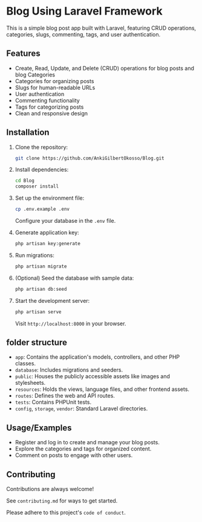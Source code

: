 
# Blog Using Laravel Framework

This is a simple blog post app built with Laravel, featuring CRUD operations, categories, slugs, commenting, tags, and user authentication.





## Features
- Create, Read, Update, and Delete (CRUD) operations for blog posts and blog Categories
- Categories for organizing posts
- Slugs for human-readable URLs
- User authentication
- Commenting functionality
- Tags for categorizing posts
- Clean and responsive design
## Installation

1. Clone the repository:

   ```bash
   git clone https://github.com/AnkiGilbertOkosso/Blog.git
   ```

2. Install dependencies:

   ```bash
   cd Blog
   composer install
   ```

3. Set up the environment file:

   ```bash
   cp .env.example .env
   ```

   Configure your database in the `.env` file.

4. Generate application key:

   ```bash
   php artisan key:generate
   ```

5. Run migrations:

   ```bash
   php artisan migrate
   ```

6. (Optional) Seed the database with sample data:

   ```bash
   php artisan db:seed
   ```

7. Start the development server:

   ```bash
   php artisan serve
   ```

   Visit `http://localhost:8000` in your browser.

## folder structure


- `app`: Contains the application's models, controllers, and other PHP classes.
- `database`: Includes migrations and seeders.
- `public`: Houses the publicly accessible assets like images and stylesheets.
- `resources`: Holds the views, language files, and other frontend assets.
- `routes`: Defines the web and API routes.
- `tests`: Contains PHPUnit tests.
- `config`, `storage`, `vendor`: Standard Laravel directories.

## Usage/Examples

- Register and log in to create and manage your blog posts.
- Explore the categories and tags for organized content.
- Comment on posts to engage with other users.


## Contributing

Contributions are always welcome!

See `contributing.md` for ways to get started.

Please adhere to this project's `code of conduct`.

